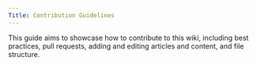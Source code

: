 ```yaml
---
Title: Contribution Guidelines
---
```


This guide aims to showcase how to contribute to this wiki, including best practices, pull requests, adding and editing articles and content, and file structure.

